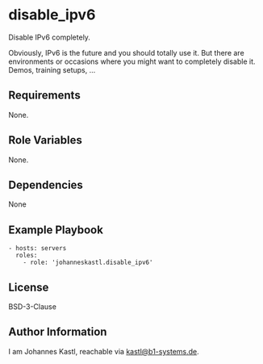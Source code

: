 disable_ipv6
=========

Disable IPv6 completely.

Obviously, IPv6 is the future and you should totally use it. But there are environments or occasions where you might want to completely disable it. Demos, training setups, ...

Requirements
------------

None.

Role Variables
--------------

None.

Dependencies
------------

None

Example Playbook
----------------

    - hosts: servers
      roles:
        - role: 'johanneskastl.disable_ipv6'

License
-------

BSD-3-Clause

Author Information
------------------

I am Johannes Kastl, reachable via kastl@b1-systems.de.
